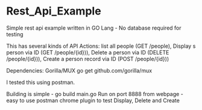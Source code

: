 # Rest_Api_Example
Simple rest api example written in GO Lang - No database required for testing

 This has several kinds of API Actions: 
      list all people (GET /people), 
      Display s person via ID (GET /people/{id})),
      Delete a person via ID (DELETE /people/{id})), 
      Create a person record via ID (POST /people/{id}))

 Dependencies: Gorilla/MUX
  go get github.com/gorilla/mux

I tested this using postman. 

Building is simple - go build main.go
Run on port 8888 from webpage - easy to use postman chrome plugin to test Display, Delete and Create

